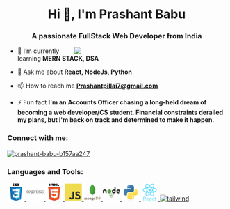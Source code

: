 <h1 align="center">Hi 👋, I'm Prashant Babu</h1>
<h3 align="center">A passionate FullStack Web Developer from India</h3>
<img src="https://media.giphy.com/media/u2pmTWUi0MXjyrMaVj/giphy.gif?cid=ecf05e47ilrb9g49fzlwyfo57bc6eluio010z85o4vxwwhvq&ep=v1_gifs_search&rid=giphy.gif&ct=g" align="right" width="350" padding="20" />


- 🌱 I’m currently learning **MERN STACK, DSA**

- 💬 Ask me about **React, NodeJs, Python**

- 📫 How to reach me **Prashantpillai7@gmail.com**

- ⚡ Fun fact **I'm an Accounts Officer chasing a long-held dream of becoming a web developer/CS student. Financial constraints derailed my plans, but I'm back on track and determined to make it happen.**

<h3 align="left">Connect with me:</h3>
<p align="left">
<a href="https://linkedin.com/in/prashant-babu-b157aa247" target="blank"><img align="center" src="https://raw.githubusercontent.com/rahuldkjain/github-profile-readme-generator/master/src/images/icons/Social/linked-in-alt.svg" alt="prashant-babu-b157aa247" height="30" width="40" /></a>
</p>

<h3 align="left">Languages and Tools:</h3>
<p align="left"> <a href="https://www.w3schools.com/css/" target="_blank" rel="noreferrer"> <img src="https://raw.githubusercontent.com/devicons/devicon/master/icons/css3/css3-original-wordmark.svg" alt="css3" width="40" height="40"/> </a> <a href="https://expressjs.com" target="_blank" rel="noreferrer"> <img src="https://raw.githubusercontent.com/devicons/devicon/master/icons/express/express-original-wordmark.svg" alt="express" width="40" height="40"/> </a> <a href="https://www.w3.org/html/" target="_blank" rel="noreferrer"> <img src="https://raw.githubusercontent.com/devicons/devicon/master/icons/html5/html5-original-wordmark.svg" alt="html5" width="40" height="40"/> </a> <a href="https://developer.mozilla.org/en-US/docs/Web/JavaScript" target="_blank" rel="noreferrer"> <img src="https://raw.githubusercontent.com/devicons/devicon/master/icons/javascript/javascript-original.svg" alt="javascript" width="40" height="40"/> </a> <a href="https://www.mongodb.com/" target="_blank" rel="noreferrer"> <img src="https://raw.githubusercontent.com/devicons/devicon/master/icons/mongodb/mongodb-original-wordmark.svg" alt="mongodb" width="40" height="40"/> </a> <a href="https://nodejs.org" target="_blank" rel="noreferrer"> <img src="https://raw.githubusercontent.com/devicons/devicon/master/icons/nodejs/nodejs-original-wordmark.svg" alt="nodejs" width="40" height="40"/> </a> <a href="https://www.python.org" target="_blank" rel="noreferrer"> <img src="https://raw.githubusercontent.com/devicons/devicon/master/icons/python/python-original.svg" alt="python" width="40" height="40"/> </a> <a href="https://reactjs.org/" target="_blank" rel="noreferrer"> <img src="https://raw.githubusercontent.com/devicons/devicon/master/icons/react/react-original-wordmark.svg" alt="react" width="40" height="40"/> </a> <a href="https://tailwindcss.com/" target="_blank" rel="noreferrer"> <img src="https://www.vectorlogo.zone/logos/tailwindcss/tailwindcss-icon.svg" alt="tailwind" width="40" height="40"/> </a> </p>
